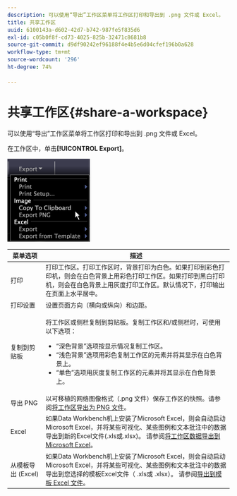 ```yaml
---
description: 可以使用“导出”工作区菜单将工作区打印和导出到 .png 文件或 Excel。
title: 共享工作区
uuid: 6100143a-d602-42d7-b742-987fe5f835d6
exl-id: c05b0f8f-cd73-4025-825b-32471c8681b8
source-git-commit: d9df90242ef96188f4e4b5e6d04cfef196b0a628
workflow-type: tm+mt
source-wordcount: '296'
ht-degree: 74%

---
```


# 共享工作区{#share-a-workspace}

可以使用“导出”工作区菜单将工作区打印和导出到 .png 文件或 Excel。

在工作区中，单击&#x200B;**[!UICONTROL Export]**。

![](assets/mnu_export.png)

<table id="table_900D1AB7B08749469DA9544C5D37096F"> 
 <thead> 
  <tr> 
   <th colname="col1" class="entry"> 菜单选项 </th> 
   <th colname="col2" class="entry"> 描述 </th> 
  </tr> 
 </thead>
 <tbody> 
  <tr> 
   <td colname="col1"> 打印 </td> 
   <td colname="col2"> 打印工作区。打印工作区时，背景打印为白色。如果打印到彩色打印机，则会在白色背景上用彩色打印工作区。如果打印到黑白打印机，则会在白色背景上用灰度打印工作区。默认情况下，打印输出在页面上水平居中。 </td> 
  </tr> 
  <tr> 
   <td colname="col1"> 打印设置 </td> 
   <td colname="col2"> 设置页面方向（横向或纵向）和边距。 </td> 
  </tr> 
  <tr> 
   <td colname="col1"> 复制到剪贴板 </td> 
   <td colname="col2"> <p>将工作区或侧栏复制到剪贴板。复制工作区和/或侧栏时，可使用以下选项： 
     <ul id="ul_F7338E53385B4AE39FBCF1C3A80276CE"> 
      <li id="li_9A3147A64B1C443AAE2843A5260E3273">“深色背景”选项按显示情况复制工作区。 </li> 
      <li id="li_516B6162FDA747CFBB2886E71DF49146">“浅色背景”选项用彩色复制工作区的元素并将其显示在白色背景上。 </li> 
      <li id="li_E0B5E9D31F5948238DEB0D75E235BAE3">“单色”选项用灰度复制工作区的元素并将其显示在白色背景上。 </li> 
     </ul> </p> </td> 
  </tr> 
  <tr> 
   <td colname="col1"> 导出 PNG </td> 
   <td colname="col2">以可移植的网络图像格式（.png 文件）保存工作区的快照。请参阅<a href="../../../home/c-get-started/c-work-worksp/c-ex-wksp.md#section-f9fbe0f0a1c341e2b063cce106cac35e">将工作区导出为 PNG 文件</a>。 </td> 
  </tr> 
  <tr> 
   <td colname="col1"> Excel </td> 
   <td colname="col2"> 如果Data Workbench机上安装了Microsoft Excel，则会自动启动Microsoft Excel，并将某些可视化、某些图例和文本批注中的数据导出到新的Excel文件(.xls或.xlsx)。 请参阅<a href="../../../home/c-get-started/c-work-worksp/c-ex-wksp.md#section-fe214e3dbc364d2eba3834d62d295acb">将工作区数据导出到 Microsoft Excel</a>。 </td> 
  </tr> 
  <tr> 
   <td colname="col1"> 从模板导出 (Excel) </td> 
   <td colname="col2"> 如果Data Workbench机上安装了Microsoft Excel，则会自动启动Microsoft Excel，并将某些可视化、某些图例和文本批注中的数据导出到您选择的模板Excel文件（<span class="filepath"> .xls</span>或<span class="filepath"> .xlsx</span>）。 请参阅<a href="../../../home/c-get-started/c-work-worksp/c-ex-wksp.md#section-814772929ca64cf6b92b89d3fdd02302">导出到模板 Excel 文件</a>。 </td> 
  </tr> 
 </tbody> 
</table>
